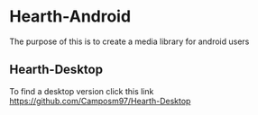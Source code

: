 # Hearth-Android
The purpose of this is to create a media library for android users
## Hearth-Desktop
To find a desktop version click this link https://github.com/Camposm97/Hearth-Desktop
